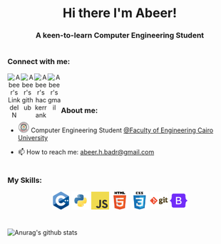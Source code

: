 <div align="center">
  
# Hi there I'm Abeer!

</div>

<div align="center">

### A keen-to-learn Computer Engineering Student 

</div>

<!--![](https://komarev.com/ghpvc/?username=abeerhbadr&color=blueviolet&style=plastic)-->

#
### Connect with me:

<div align="center">

<!--<a href="https://twitter.com/abeerhbadr">
  <img align="left" alt="Abeer | Twitter" width="30px" src="https://image.flaticon.com/icons/svg/2111/2111703.svg" draggable="false" />-->
</a>
<a href="https://www.linkedin.com/in/abeer-hussein-295827192/">
  <img align="left" alt="Abeer's LinkdeIN" width="30px" src="https://image.flaticon.com/icons/svg/2111/2111465.svg" draggable="false" />
</a>
<!--<a href="https://www.facebook.com/abeer.h.badr">
  <img align="left" alt="Abeer's Facebook" width="30px" src="https://image.flaticon.com/icons/svg/2111/2111342.svg" draggable="false" />-->
</a>
<a href="https://github.com/Abeerhbadr">
  <img align="left" alt="Abeer's github" width="30px" src="https://image.flaticon.com/icons/svg/2111/2111432.svg" draggable="false" />
</a>
<a href="https://www.hackerrank.com/abeerhbadr">
  <img align="left" alt="Abeer's hackerrank" width="30px" src="https://assets.brandfolder.com/y9ol94wb/v/331198/view@2x.png?v=1591971279" draggable="false" />
</a>
<!--<a href="https://www.instagram.com/abeerhbadr/">
  <img align="left" alt="Abeers's Instagram" width="30px" src="https://image.flaticon.com/icons/svg/2111/2111421.svg" draggable="false" />-->
</a>
<a href="mailto:abeer.h.badr@gmail.com">
  <img align="left" alt="Abeer's gmail" width="30px" src="https://image.flaticon.com/icons/svg/732/732200.svg" draggable="false" />
</a>

</div>

<br />
<br />




#
<!--### <img src="https://media.giphy.com/media/VgCDAzcKvsR6OM0uWg/giphy.gif" width="40" draggable="false" > About me:-->
### About me:

<!--- 🌱 I pay attention to detail -->
- <img src="https://github.com/abeerhbadr/abeerhbadr/blob/main/logo221.png" width="25" draggable="false"> Computer Engineering Student  <a href="http://eng.cu.edu.eg/ar/">@Faculty of Engineering Cairo University</a>
<!--- 🔭 I’m currently working on Web Development, Data Science and Machine Learning -->
<!--- 💬 Ask me about Databases, Algorithms and Data Structures -->
- 📫 How to reach me: abeer.h.badr@gmail.com

<!--
**abeerhbadr/abeerhbadr** is a ✨ _special_ ✨ repository because its `README.md` (this file) appears on your GitHub profile.

Here are some ideas to get you started:

- 🔭 I’m currently working on ...
- 🌱 I’m currently learning ...
- 👯 I’m looking to collaborate on ...
- 🤔 I’m looking for help with ...
- 💬 Ask me about ...
- 📫 How to reach me: ...
- 😄 Pronouns: ...
- ⚡ Fun fact: ...
-->

#
<!--### <img src="https://media.giphy.com/media/WUlplcMpOCEmTGBtBW/giphy.gif" width="40"> My Skills:-->
### My Skills:


<div align="center">

<code><img height="40" src="https://raw.githubusercontent.com/github/explore/80688e429a7d4ef2fca1e82350fe8e3517d3494d/topics/cpp/cpp.png"></code>
<code><img height="40" src="https://raw.githubusercontent.com/github/explore/80688e429a7d4ef2fca1e82350fe8e3517d3494d/topics/python/python.png"></code>
<code><img height="40" src="https://raw.githubusercontent.com/github/explore/80688e429a7d4ef2fca1e82350fe8e3517d3494d/topics/javascript/javascript.png"></code>
<code><img height="40" src="https://raw.githubusercontent.com/github/explore/80688e429a7d4ef2fca1e82350fe8e3517d3494d/topics/html/html.png"></code>
<code><img height="40" src="https://raw.githubusercontent.com/github/explore/80688e429a7d4ef2fca1e82350fe8e3517d3494d/topics/css/css.png"></code>
<code><img height="40" src="https://raw.githubusercontent.com/github/explore/80688e429a7d4ef2fca1e82350fe8e3517d3494d/topics/git/git.png"></code>
<img src="https://raw.githubusercontent.com/devicons/devicon/master/icons/bootstrap/bootstrap-plain.svg" alt="bootstrap" width="40" height="40" />
  
</div>

#

![Anurag's github stats](https://github-readme-stats.vercel.app/api?username=abeerhbadr&show_icons=true&theme=nightowl)
